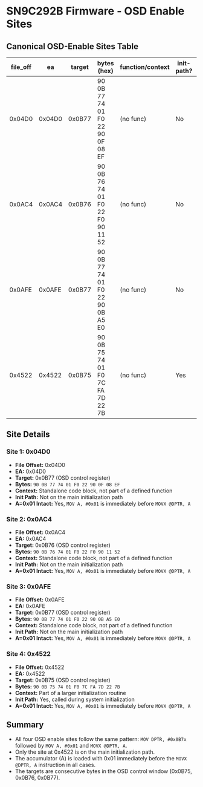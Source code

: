 # SN9C292B Firmware - OSD Enable Sites

## Canonical OSD-Enable Sites Table

| file_off | ea   | target | bytes (hex)                        | function/context | init-path? | A=0x01 intact |
|----------|------|--------|------------------------------------|------------------|------------|----------------|
| 0x04D0   | 0x04D0 | 0x0B77 | 90 0B 77 74 01 F0 22 90 0F 08 EF | (no func)        | No         | Yes            |
| 0x0AC4   | 0x0AC4 | 0x0B76 | 90 0B 76 74 01 F0 22 F0 90 11 52 | (no func)        | No         | Yes            |
| 0x0AFE   | 0x0AFE | 0x0B77 | 90 0B 77 74 01 F0 22 90 0B A5 E0 | (no func)        | No         | Yes            |
| 0x4522   | 0x4522 | 0x0B75 | 90 0B 75 74 01 F0 7C FA 7D 22 7B | (no func)        | Yes        | Yes            |

## Site Details

### Site 1: 0x04D0
- **File Offset:** 0x04D0
- **EA:** 0x04D0
- **Target:** 0x0B77 (OSD control register)
- **Bytes:** `90 0B 77 74 01 F0 22 90 0F 08 EF`
- **Context:** Standalone code block, not part of a defined function
- **Init Path:** Not on the main initialization path
- **A=0x01 Intact:** Yes, `MOV A, #0x01` is immediately before `MOVX @DPTR, A`

### Site 2: 0x0AC4
- **File Offset:** 0x0AC4
- **EA:** 0x0AC4
- **Target:** 0x0B76 (OSD control register)
- **Bytes:** `90 0B 76 74 01 F0 22 F0 90 11 52`
- **Context:** Standalone code block, not part of a defined function
- **Init Path:** Not on the main initialization path
- **A=0x01 Intact:** Yes, `MOV A, #0x01` is immediately before `MOVX @DPTR, A`

### Site 3: 0x0AFE
- **File Offset:** 0x0AFE
- **EA:** 0x0AFE
- **Target:** 0x0B77 (OSD control register)
- **Bytes:** `90 0B 77 74 01 F0 22 90 0B A5 E0`
- **Context:** Standalone code block, not part of a defined function
- **Init Path:** Not on the main initialization path
- **A=0x01 Intact:** Yes, `MOV A, #0x01` is immediately before `MOVX @DPTR, A`

### Site 4: 0x4522
- **File Offset:** 0x4522
- **EA:** 0x4522
- **Target:** 0x0B75 (OSD control register)
- **Bytes:** `90 0B 75 74 01 F0 7C FA 7D 22 7B`
- **Context:** Part of a larger initialization routine
- **Init Path:** Yes, called during system initialization
- **A=0x01 Intact:** Yes, `MOV A, #0x01` is immediately before `MOVX @DPTR, A`

## Summary

- All four OSD enable sites follow the same pattern: `MOV DPTR, #0x0B7x` followed by `MOV A, #0x01` and `MOVX @DPTR, A`.
- Only the site at 0x4522 is on the main initialization path.
- The accumulator (A) is loaded with 0x01 immediately before the `MOVX @DPTR, A` instruction in all cases.
- The targets are consecutive bytes in the OSD control window (0x0B75, 0x0B76, 0x0B77).
